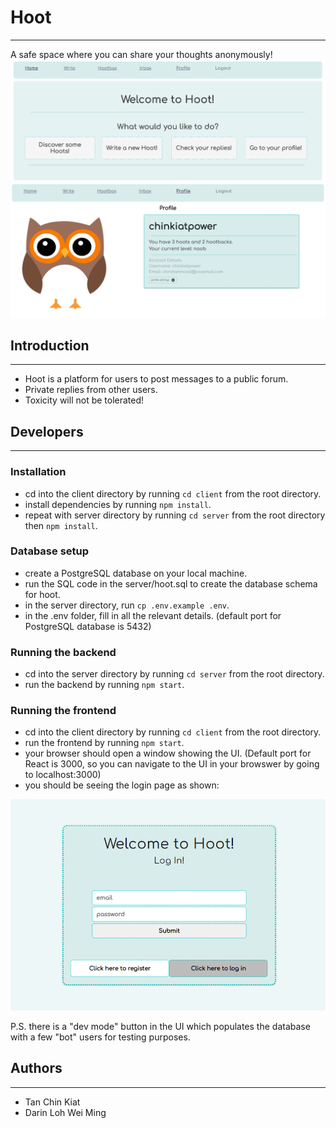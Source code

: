 # Hoot

---

A safe space where you can share your thoughts anonymously!
![Homepage](client/public/home_page_screenshot.png)
![Ui](client/public/profile_page_screenshot.png)

## Introduction

---

- Hoot is a platform for users to post messages to a public forum.
- Private replies from other users.
- Toxicity will not be tolerated!

## Developers

---

### Installation

- cd into the client directory by running `cd client` from the root directory.
- install dependencies by running `npm install`.
- repeat with server directory by running `cd server` from the root directory then `npm install`.

### Database setup

- create a PostgreSQL database on your local machine.
- run the SQL code in the server/hoot.sql to create the database schema for hoot.
- in the server directory, run `cp .env.example .env`.
- in the .env folder, fill in all the relevant details. (default port for PostgreSQL database is 5432)

### Running the backend

- cd into the server directory by running `cd server` from the root directory.
- run the backend by running `npm start`.

### Running the frontend

- cd into the client directory by running `cd client` from the root directory.
- run the frontend by running `npm start`.
- your browser should open a window showing the UI. (Default port for React is 3000, so you can navigate to the UI in your browswer by going to localhost:3000)
- you should be seeing the login page as shown:

![Login](client/public/login_page_screenshot.png)

P.S. there is a "dev mode" button in the UI which populates the database with a few "bot" users for testing purposes.

## Authors

---

- Tan Chin Kiat
- Darin Loh Wei Ming
